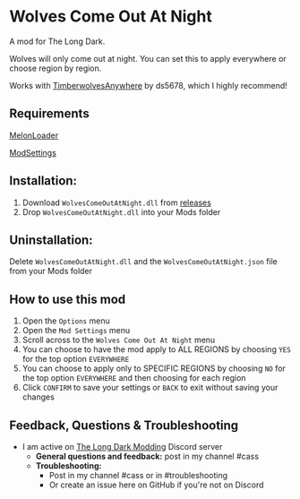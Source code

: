 # Wolves Come Out At Night
A mod for The Long Dark. 

Wolves will only come out at night. You can set this to apply everywhere or choose region by region. 

Works with [TimberwolvesAnywhere](https://github.com/ds5678/TimberwolvesAnywhere/releases) by ds5678, which I highly recommend!

## Requirements  
[MelonLoader](https://github.com/HerpDerpinstine/MelonLoader/releases/latest/download/MelonLoader.Installer.exe)  

[ModSettings](https://github.com/zeobviouslyfakeacc/ModSettings/releases)  

## **Installation:**   
1. Download ```WolvesComeOutAtNight.dll``` from [releases](https://github.com/GruffCassquatch/WolvesComeOutAtNight/releases)  
1. Drop ```WolvesComeOutAtNight.dll``` into your Mods folder  

## **Uninstallation:**  
Delete ```WolvesComeOutAtNight.dll``` and the ```WolvesComeOutAtNight.json``` file from your Mods folder  

## **How to use this mod**
1. Open the ```Options``` menu
2. Open the ```Mod Settings``` menu
3. Scroll across to the ```Wolves Come Out At Night``` menu
4. You can choose to have the mod apply to ALL REGIONS by choosing ```YES``` for the top option ```EVERYWHERE```
5. You can choose to apply only to SPECIFIC REGIONS by choosing ```NO``` for the top option ```EVERYWHERE``` and then choosing for each region
6. Click ```CONFIRM``` to save your settings or ```BACK``` to exit without saving your changes

## Feedback, Questions & Troubleshooting
* I am active on [The Long Dark Modding](https://discord.gg/QvFE7VV4WZ) Discord server
	* **General questions and feedback:** post in my channel #cass
	* **Troubleshooting:** 
		* Post in my channel #cass or in #troubleshooting 
		* Or create an issue here on GitHub if you're not on Discord

